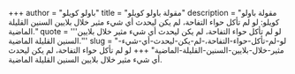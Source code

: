 +++
author = "باولو كويلو"
title = "مقولة باولو كويلو"
description = "مقولة باولو كويلو: لو لم تأكل حواء التفاحة، لم يكن ليحدث أي شيء مثير خلال بلايين السنين القليلة الماضية."
quote = '''لو لم تأكل حواء التفاحة، لم يكن ليحدث أي شيء مثير خلال بلايين السنين القليلة الماضية.'''
slug = "لو-لم-تأكل-حواء-التفاحة،-لم-يكن-ليحدث-أي-شيء-مثير-خلال-بلايين-السنين-القليلة-الماضية"
+++
لو لم تأكل حواء التفاحة، لم يكن ليحدث أي شيء مثير خلال بلايين السنين القليلة الماضية.
